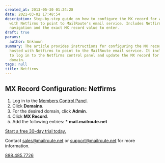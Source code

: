 ```yaml
---
created_at: 2013-05-30 01:24:28
date: 2021-03-02 17:48:54
description: Step-by-step guide on how to configure the MX record for a domain hosted
  with Netfirms to point to MailRoute's email service. Includes Netfirms control panel
  navigation and the exact MX record value to enter.
draft: true
params:
  author: Unknown
summary: The article provides instructions for configuring the MX record for a domain
  hosted with Netfirms to point to the MailRoute email service. It includes steps
  to log in to the Netfirms control panel and update the MX record for a specific
  domain.
tags: null
title: Netfirms
---
```



## MX Record Configuration: Netfirms

  1. Log in to the [Members Control Panel](https://secure.netfirms.com/secure/login.bml).
  2. Click **Domains**.
  3. For the desired domain, click **Admin**.
  4. Click **MX Record**.
  5. Add the following entries:
    * **mail.mailroute.net**

[Start a free 30-day trial today.](http://mailroute.net/signup.html)

Contact [sales@mailroute.net](mailto:sales@mailroute.net) or
[support@mailroute.net](mailto:support@mailroute.net) for more information.

[888.485.7726](tel:888.485.7726)

